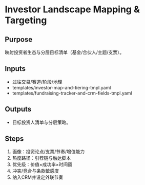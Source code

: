 # Investor Landscape Mapping & Targeting

## Purpose

映射投资者生态与分层目标清单（基金/合伙人/主题/支票）。

## Inputs

- 过往交易/赛道/阶段/地理
- templates/investor-map-and-tiering-tmpl.yaml
- templates/fundraising-tracker-and-crm-fields-tmpl.yaml

## Outputs

- 目标投资人清单与分层策略。

## Steps

1. 画像：投资论点/支票/节奏/增值能力
2. 热度路径：引荐链与触达脚本
3. 优先级：价值×成功率×时间窗
4. 冲突/竞合与条款敏感度
5. 纳入CRM并设定外联节奏
